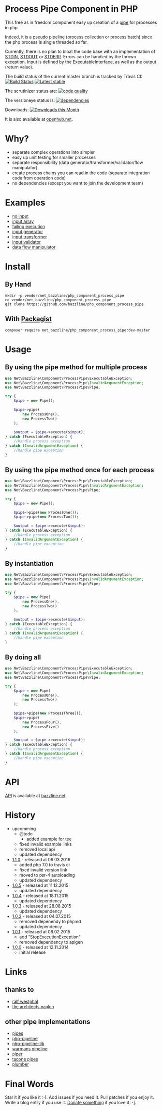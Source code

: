 # Process Pipe Component in PHP

This free as in freedom component easy up creation of a [pipe](http://en.wikipedia.org/wiki/Pipeline_(computing)) for processes in php.

Indeed, it is a [pseudo pipeline](http://en.wikipedia.org/wiki/Pipeline_(software)#Pseudo-pipelines) (process collection or process batch) since the php process is single threaded so far.

Currently, there is no plan to bloat the code base with an implementation of [STDIN](http://en.wikipedia.org/wiki/Standard_streams#Standard_input_.28stdin.29), [STDOUT](http://en.wikipedia.org/wiki/Standard_streams#Standard_output_.28stdout.29) or [STDERR](http://en.wikipedia.org/wiki/Standard_streams#Standard_error_.28stderr.29).
Errors can be handled by the thrown exception. Input is defined by the ExecutableInterface, as well as the output (return value).

The build status of the current master branch is tracked by Travis CI:
[![Build Status](https://travis-ci.org/bazzline/php_component_process_pipe.png?branch=master)](http://travis-ci.org/bazzline/php_component_process_pipe)
[![Latest stable](https://img.shields.io/packagist/v/net_bazzline/php_component_process_pipe.svg)](https://packagist.org/packages/net_bazzline/php_component_process_pipe)

The scrutinizer status are:
[![code quality](https://scrutinizer-ci.com/g/bazzline/php_component_process_pipe/badges/quality-score.png?b=master)](https://scrutinizer-ci.com/g/bazzline/php_component_process_pipe/)

The versioneye status is:
[![dependencies](https://www.versioneye.com/user/projects/54613c39a23e418458000006/badge.svg?style=flat)](https://www.versioneye.com/user/projects/54613c39a23e418458000006)

Downloads:
[![Downloads this Month](https://img.shields.io/packagist/dm/net_bazzline/php_component_process_pipe.svg)](https://packagist.org/packages/net_bazzline/php_component_process_pipe)

It is also available at [openhub.net](http://www.openhub.net/p/720386).

# Why?

* separate complex operations into simpler
* easy up unit testing for smaller processes
* separate responsibility (data generator/transformer/validator/flow manipulator)
* create process chains you can read in the code (separate integration code from operation code)
* no dependencies (except you want to join the development team)

# Examples

* [no input](https://github.com/bazzline/php_component_process_pipe/blob/master/example/NoInput/run.php)
* [input array](https://github.com/bazzline/php_component_process_pipe/blob/master/example/InputArray/run.php)
* [failing execution](https://github.com/bazzline/php_component_process_pipe/blob/master/example/FailingExecution/run.php)
* [input generator](https://github.com/bazzline/php_component_process_pipe/blob/master/example/InputGenerator/run.php)
* [input transformer](https://github.com/bazzline/php_component_process_pipe/blob/master/example/InputTransformer/run.php)
* [input validator](https://github.com/bazzline/php_component_process_pipe/blob/master/example/InputValidator/run.php)
* [data flow manipulator](https://github.com/bazzline/php_component_process_pipe/blob/master/example/DataFlowManipulator/run.php)

# Install

## By Hand

    mkdir -p vendor/net_bazzline/php_component_process_pipe
    cd vendor/net_bazzline/php_component_process_pipe
    git clone https://github.com/bazzline/php_component_process_pipe

## With [Packagist](https://packagist.org/packages/net_bazzline/php_component_process_pipe)

    composer require net_bazzline/php_component_process_pipe:dev-master

# Usage

## By using the pipe method for multiple process

```php
use Net\Bazzline\Component\ProcessPipe\ExecutableException;
use Net\Bazzline\Component\ProcessPipe\InvalidArgumentException;
use Net\Bazzline\Component\ProcessPipe\Pipe;

try {
    $pipe = new Pipe();
    
    $pipe->pipe(
        new ProcessOne(), 
        new ProcessTwo()
    );
    
    $output = $pipe->execute($input);
} catch (ExecutableException) {
    //handle process exception
} catch (InvalidArgumentException) {
    //handle pipe exception
}
```
## By using the pipe method once for each process

```php
use Net\Bazzline\Component\ProcessPipe\ExecutableException;
use Net\Bazzline\Component\ProcessPipe\InvalidArgumentException;
use Net\Bazzline\Component\ProcessPipe\Pipe;

try {
    $pipe = new Pipe();
    
    $pipe->pipe(new ProcessOne());
    $pipe->pipe(new ProcessTwo());
    
    $output = $pipe->execute($input);
} catch (ExecutableException) {
    //handle process exception
} catch (InvalidArgumentException) {
    //handle pipe exception
}
```

## By instantiation

```php
use Net\Bazzline\Component\ProcessPipe\ExecutableException;
use Net\Bazzline\Component\ProcessPipe\InvalidArgumentException;
use Net\Bazzline\Component\ProcessPipe\Pipe;

try {
    $pipe = new Pipe(
        new ProcessOne(),
        new ProcessTwo()
    );
    
    $output = $pipe->execute($input);
} catch (ExecutableException) {
    //handle process exception
} catch (InvalidArgumentException) {
    //handle pipe exception
}
```

## By doing all

```php
use Net\Bazzline\Component\ProcessPipe\ExecutableException;
use Net\Bazzline\Component\ProcessPipe\InvalidArgumentException;
use Net\Bazzline\Component\ProcessPipe\Pipe;

try {
    $pipe = new Pipe(
        new ProcessOne(),
        new ProcessTwo()
    );
    
    $pipe->pipe(new ProcessThree());
    $pipe->pipe(
        new ProcessFour(),
        new ProcessFive()
    );

    $output = $pipe->execute($input);
} catch (ExecutableException) {
    //handle process exception
} catch (InvalidArgumentException) {
    //handle pipe exception
}
```

# API

[API](http://www.bazzline.net/4fedd5481f448035b78eda04155168a08e3ee5b5/index.html) is available at [bazzline.net](http://www.bazzline.net).

# History

* upcomming
    * @todo
        * added example for [tee](https://en.wikipedia.org/wiki/Tee_(command))
    * fixed invalid example links
    * removed local api
    * updated dependency
* [1.1.0](https://github.com/bazzline/php_component_process_pipe/tree/1.1.0) - released at 06.03.2016
    * added php 7.0 to travis ci
    * fixed invalid version link
    * moved to psr-4 autoloading
    * updated dependency
* [1.0.5](https://github.com/bazzline/php_component_process_pipe/tree/1.0.5) - released at 11.12.2015
    * updated dependency
* [1.0.4](https://github.com/bazzline/php_component_process_pipe/tree/1.0.4) - released at 18.11.2015
    * updated dependency
* [1.0.3](https://github.com/bazzline/php_component_process_pipe/tree/1.0.3) - released at 28.08.2015
    * updated dependency
* [1.0.2](https://github.com/bazzline/php_component_process_pipe/tree/1.0.2) - released at 04.07.2015
    * removed depenendy to phpmd
    * updated dependency
* [1.0.1](https://github.com/bazzline/php_component_process_pipe/tree/1.0.1) - released at 08.02.2015
    * add "StopExecutionException"
    * removed dependency to apigen
* [1.0.0](https://github.com/bazzline/php_component_process_pipe/tree/1.0.0) - released at 12.11.2014
    * initial release

# Links

## thanks to

* [ralf westphal](http://ralfw.de/)
* [the architects napkin](https://leanpub.com/thearchitectsnapkin-derschummelzettel)

## other pipe implementations

* [pipes](https://github.com/vkartaviy/pipes)
* [php-pipeline](https://github.com/JosephMoniz/php-pipeline)
* [php-pipeline-lib](https://github.com/phppro/php-pipeline-lib)
* [warmans pipeline](https://github.com/warmans/pipeline)
* [piper](https://github.com/yuya-takeyama/piper)
* [tacone pipes](https://github.com/tacone/pipes)
* [plumber](https://github.com/jadell/plumber)

# Final Words

Star it if you like it :-). Add issues if you need it. Pull patches if you enjoy it. Write a blog entry if you use it. [Donate something](https://gratipay.com/~stevleibelt) if you love it :-].
